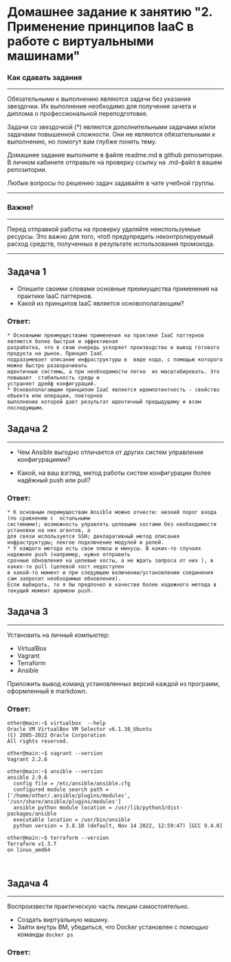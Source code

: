 # Домашнее задание к занятию "2. Применение принципов IaaC в работе с виртуальными машинами"

### Как сдавать задания

------
Обязательными к выполнению являются задачи без указания звездочки. Их выполнение необходимо для получения зачета и диплома о профессиональной переподготовке.

Задачи со звездочкой (*) являются дополнительными задачами и/или задачами повышенной сложности. Они не являются обязательными к выполнению, но помогут вам глубже понять тему.

Домашнее задание выполните в файле readme.md в github репозитории. В личном кабинете отправьте на проверку ссылку на .md-файл в вашем репозитории.

Любые вопросы по решению задач задавайте в чате учебной группы.

------

### Важно!

------
Перед отправкой работы на проверку удаляйте неиспользуемые ресурсы. Это важно для того, чтоб предупредить неконтролируемый расход средств, полученных в результате использования промокода.



------

## Задача 1
- Опишите своими словами основные преимущества применения на практике IaaC паттернов.
- Какой из принципов IaaC является основополагающим?
### Ответ: 
```
* Основными преимуществами применения на практике IaaC паттернов являются более быстрая и эффективная 
разработка, что в свою очередь ускоряет производство и вывод готового продукта на рынок. Принцип IaaC 
подразумевает описание инфраструктуры в  виде кода, с помощью которого можно быстро разворачивать 
идентичные системы, а при необходимости легко  их масштабировать. Это повышает  стабильность среды и 
устраняет дрейф конфигураций.
* Основополагающим принципом IaaC является идемпотентность - свойство объекта или операции, повторное 
выполнение которой дает результат идентичный предыдущему и всем последующим. 

```

## Задача 2

---
- Чем Ansible выгодно отличается от других систем управление конфигурациями?

- Какой, на ваш взгляд, метод работы систем конфигурации более надёжный push или pull?


### Ответ:
```
* К основным перимуществам Ansible можно отнести: низкий порог входа (по сравнению с  остальными 
системами); возможность управлять целевыми хостами без необходимости установки на них агентов, а
для связи используется SSH; декларативный метод описания инфраструктуры; лекгое подключение модулей и ролей. 
* У каждого метода есть свои плюсы и минусы. В каких-то случаях надежнее push (например, нужно отправить 
срочные обновления на целевые хосты, а не ждать запроса от них ), в каких-то pull (целевой хост недоступен 
в какой-то момент и при следующем включении/установлении соединения сам запросит необходимые обновления). 
Если выбирать, то я бы предпочел в качестве более надежного метода в текущий момент времени push.
```

## Задача 3

---
Установить на личный компьютер:
- VirtualBox
- Vagrant
- Terraform
- Ansible

Приложить вывод команд установленных версий каждой из программ, оформленный в markdown.


### Ответ:
```
other@main:~$ virtualbox  --help
Oracle VM VirtualBox VM Selector v6.1.38_Ubuntu
(C) 2005-2022 Oracle Corporation
All rights reserved.

other@main:~$ vagrant --version
Vagrant 2.2.6

other@main:~$ ansible --version
ansible 2.9.6
  config file = /etc/ansible/ansible.cfg
  configured module search path = ['/home/other/.ansible/plugins/modules', '/usr/share/ansible/plugins/modules']
  ansible python module location = /usr/lib/python3/dist-packages/ansible
  executable location = /usr/bin/ansible
  python version = 3.8.10 (default, Nov 14 2022, 12:59:47) [GCC 9.4.0]

other@main:~$ terraform --version
Terraform v1.3.7
on linux_amd64



```

## Задача 4

---
Воспроизвести практическую часть лекции самостоятельно.

- Создать виртуальную машину.
- Зайти внутрь ВМ, убедиться, что Docker установлен с помощью команды ```docker ps```

### Ответ:
```


```